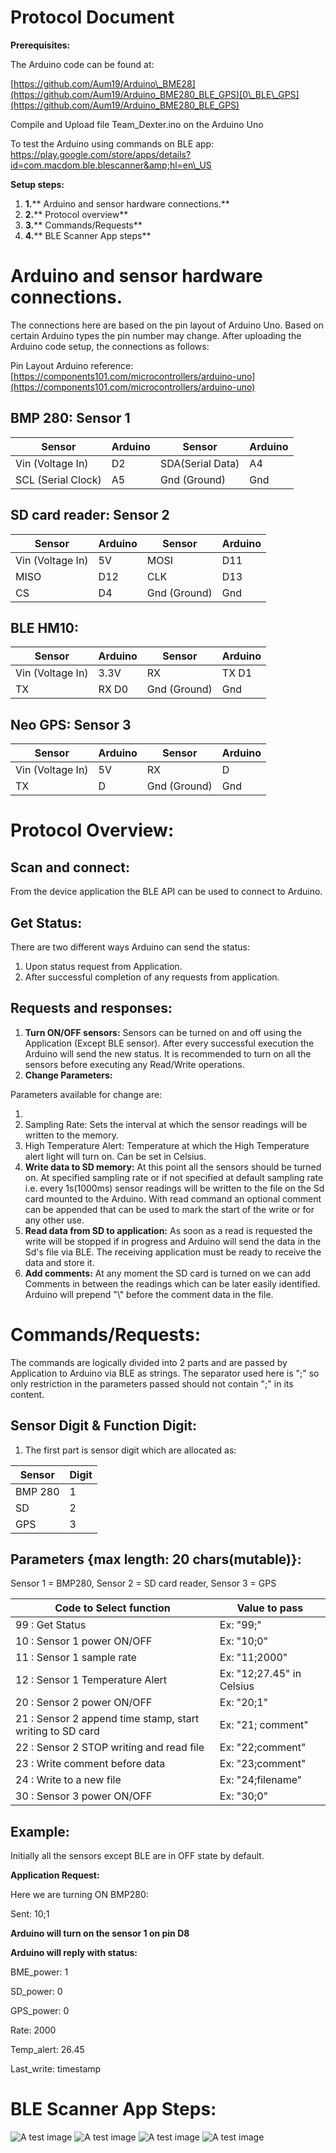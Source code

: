 # Protocol Document

**Prerequisites:**

The Arduino code can be found at:

[https://github.com/Aum19/Arduino\_BME28](https://github.com/Aum19/Arduino_BME280_BLE_GPS)[0\_BLE\_GPS](https://github.com/Aum19/Arduino_BME280_BLE_GPS)

Compile and Upload file Team\_Dexter.ino on the Arduino Uno

To test the Arduino using commands on BLE app: https://play.google.com/store/apps/details?id=com.macdom.ble.blescanner&amp;hl=en\_US

**Setup steps:**

1. **1.**** Arduino and sensor hardware connections.**
2. **2.**** Protocol overview**
3. **3.**** Commands/Requests**
4. **4.**** BLE Scanner App steps**

# Arduino and sensor hardware connections.

The connections here are based on the pin layout of Arduino Uno. Based on certain Arduino types the pin number may change. After uploading the Arduino code setup, the connections as follows:

Pin Layout Arduino reference: [https://components101.com/microcontrollers/arduino-uno](https://components101.com/microcontrollers/arduino-uno)

## BMP 280: Sensor 1

| **Sensor** | **Arduino** | **Sensor** | **Arduino** |
| --- | --- | --- | --- |
| Vin (Voltage In) | D2 | SDA(Serial Data) | A4 |
| SCL (Serial Clock) | A5 | Gnd (Ground) | Gnd |

## SD card reader: Sensor 2

| **Sensor** | **Arduino** | **Sensor** | **Arduino** |
| --- | --- | --- | --- |
| Vin (Voltage In) | 5V | MOSI | D11 |
| MISO | D12 | CLK | D13 |
| CS | D4 | Gnd (Ground) | Gnd |

## BLE HM10:

| **Sensor** | **Arduino** | **Sensor** | **Arduino** |
| --- | --- | --- | --- |
| Vin (Voltage In) | 3.3V | RX | TX D1 |
| TX | RX D0 | Gnd (Ground) | Gnd |

## Neo GPS: Sensor 3

| **Sensor** | **Arduino** | **Sensor** | **Arduino** |
| --- | --- | --- | --- |
| Vin (Voltage In) | 5V | RX | D |
| TX | D | Gnd (Ground) | Gnd |

# Protocol Overview:

## Scan and connect:

From the device application the BLE API can be used to connect to Arduino.

## Get Status:

There are two different ways Arduino can send the status:

1. Upon status request from Application.
2. After successful completion of any requests from application.

## Requests and responses:

1. **Turn ON/OFF sensors:** Sensors can be turned on and off using the Application (Except BLE sensor). After every successful execution the Arduino will send the new status. It is recommended to turn on all the sensors before executing any Read/Write operations.
2. **Change Parameters:**

Parameters available for change are:

1.
  1. Sampling Rate: Sets the interval at which the sensor readings will be written to the memory.
  2. High Temperature Alert: Temperature at which the High Temperature alert light will turn on. Can be set in Celsius.
2. **Write data to SD memory:** At this point all the sensors should be turned on. At specified sampling rate or if not specified at default sampling rate i.e. every 1s(1000ms) sensor readings will be written to the file on the Sd card mounted to the Arduino. With read command an optional comment can be appended that can be used to mark the start of the write or for any other use.
3. **Read data from SD to application:** As soon as a read is requested the write will be stopped if in progress and Arduino will send the data in the Sd&#39;s file via BLE. The receiving application must be ready to receive the data and store it.
4. **Add comments:** At any moment the SD card is turned on we can add Comments in between the readings which can be later easily identified. Arduino will prepend &quot;\\&quot; before the comment data in the file.

# Commands/Requests:

The commands are logically divided into 2 parts and are passed by Application to Arduino via BLE as strings. The separator used here is &quot;;&quot; so only restriction in the parameters passed should not contain &quot;;&quot; in its content.

## Sensor Digit &amp; Function Digit:

1. The first part is sensor digit which are allocated as:

| **Sensor** | Digit |
| --- | --- |
| BMP 280 | 1 |
| SD | 2 |
| GPS | 3 |

## Parameters {max length: 20 chars(mutable)}:

 Sensor 1 = BMP280, Sensor 2 = SD card reader, Sensor 3 = GPS

| **Code to Select function** | **Value to pass** |
| --- | --- |
| 99 : Get Status | Ex: &quot;99;&quot; |
| 10 : Sensor 1 power ON/OFF | Ex: &quot;10;0&quot; |
| 11 : Sensor 1 sample rate | Ex: &quot;11;2000&quot; |
| 12 : Sensor 1 Temperature Alert | Ex: &quot;12;27.45&quot; in Celsius |
| 20 : Sensor 2 power ON/OFF | Ex: &quot;20;1&quot; |
| 21 : Sensor 2 append time stamp, start        writing to SD card | Ex: &quot;21; comment&quot; |
| 22 : Sensor 2 STOP writing and read file | Ex: &quot;22;comment&quot; |
| 23 : Write comment before data | Ex: &quot;23;comment&quot; |
| 24 : Write to a new file | Ex: &quot;24;filename&quot; |
| 30 : Sensor 3 power ON/OFF | Ex: &quot;30;0&quot; |

## Example:

Initially all the sensors except BLE are in OFF state by default.

**Application Request:**

Here we are turning ON BMP280:

Sent: 10;1

**Arduino will turn on the sensor 1 on pin D8**

**Arduino will reply with status:**

BME\_power:         1

SD\_power:          0

GPS\_power:         0

Rate:              2000

Temp\_alert:        26.45

Last\_write:        timestamp







# BLE Scanner App Steps:
![A test image](1.jpg) 
![A test image](2.jpg)
![A test image](3.jpg)
![A test image](4.jpg)
